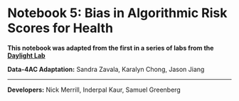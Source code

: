 # Notebook 5: Bias in Algorithmic Risk Scores for Health

**This notebook was adapted from the first in a series of labs from the [Daylight Lab](https://daylight.berkeley.edu/mlfailures/)**

**Data-4AC Adaptation:** Sandra Zavala, Karalyn Chong, Jason Jiang

----

**Developers:** Nick Merrill, Inderpal Kaur, Samuel Greenberg